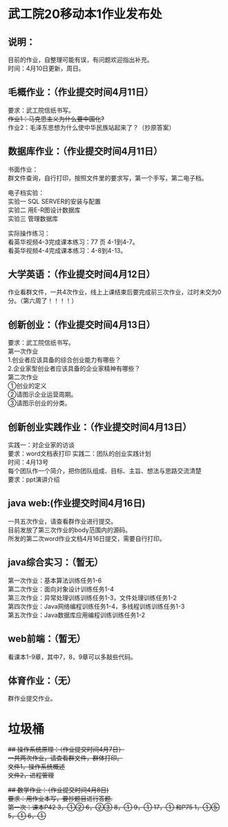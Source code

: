 # 武工院20移动本1作业发布处
## 说明：

目前的作业，自整理可能有误，有问题欢迎指出补充。   
时间：4月10日更新，周日。    

## 毛概作业：（作业提交时间4月11日）    

要求：武工院信纸书写。  
~~作业1：马克思主义为什么要中国化?~~   
作业2：毛泽东思想为什么使中华民族站起来了？（抄原答案）     
    
## 数据库作业：（作业提交时间4月11日）    

书面作业：   
群文件查询，自行打印，按照文件里的要求写，第一个手写，第二电子档。     

电子档实验：   
实验一 SQL SERVER的安装与配置   
实验二  用E-R图设计数据库   
实验三  管理数据库

实际操作练习：  
看英华视频4-3完成课本练习：77 页 4-1到4-7。   
看英华视频4-4完成课本练习：4-8到4-13。    


## 大学英语：（作业提交时间4月12日）    

作业看群文件，一共4次作业，线上上课结束后要完成前三次作业，过时未交为0分。（第六周了！！！！）   
     
## 创新创业：（作业提交时间4月13日）

要求：武工院信纸书写。  
第一次作业  
1.创业者应该具备的综合创业能力有哪些？  
2.企业家型创业者应该具备的企业家精神有哪些？  
第二次作业  
①创业的定义  
②请图示企业运营周期。  
③请图示创业的分类。    

## 创新创业实践作业：（作业提交时间4月13日）  
实践一：对企业家的访谈    
要求：word文档表打印
实践二：团队的创业实践计划     
时间：4月13号   
每个团队作一个简介，把你团队组成、目标、主旨、想法与思路交流清楚   
要求：ppt演讲介绍  
     
## java web:(作业提交时间4月16日)    

一共五次作业，请查看群作业进行提交。  
目前发放了第三次作业的body范围内的源码。      
所发的第二次word作业文档4月16日提交，需要自行打印。     

## java综合实习：（暂无）  
第一次作业：基本算法训练任务1-6  
第二次作业：面向对象设计训练任务1-4  
第三次作业：异常处理训练训练任务1-3，文件处理训练任务1-2  
第四次作业：Java网络编程训练任务1-4，多线程训练训练任务1-3   
第五次作业：Java数据库应用编程训练训练任务1-2    

## web前端：（暂无）   
看课本1-9章，其中7，8，9章可以多敲些代码。   


## 体育作业：（无）    

群作业提交作业。
   
   
# 垃圾桶
~~## 操作系统原理：（作业提交时间4月7日）~~   
~~一共两次作业，请查看群文件，群体打印。~~   
~~文件1，操作系统概述~~   
~~文件2，进程管理~~          

~~## 数学作业：（作业提交时间4月8日)~~   
~~要求：用作业本写，要抄题目进行答题.~~   
~~第一次：课本P42	3，①②  6，②③  8，①  9，① 17，① 和P75 1，①⑤ 5，① 6，①~~
